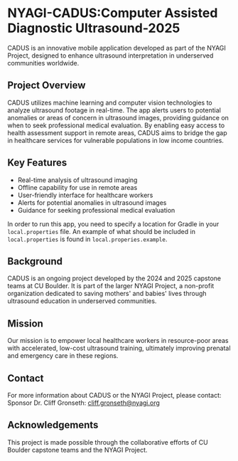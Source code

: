 # NYAGI-CADUS:Computer Assisted Diagnostic Ultrasound-2025

CADUS is an innovative mobile application developed as part of the NYAGI Project, designed to enhance ultrasound interpretation in underserved communities worldwide.

## Project Overview

CADUS utilizes machine learning and computer vision technologies to analyze ultrasound footage in real-time. The app alerts users to potential anomalies or areas of concern in ultrasound images, providing guidance on when to seek professional medical evaluation. By enabling easy access to health assessment support in remote areas, CADUS aims to bridge the gap in healthcare services for vulnerable populations in low income countries.

## Key Features
* Real-time analysis of ultrasound imaging
* Offline capability for use in remote areas
* User-friendly interface for healthcare workers
* Alerts for potential anomalies in ultrasound images
* Guidance for seeking professional medical evaluation

In order to run this app, you need to specify a location for Gradle in your `local.properties` file. An example of what should be included in `local.properties` is found in `local.properies.example`.

## Background

CADUS is an ongoing project developed by the 2024 and 2025 capstone teams at CU Boulder. It is part of the larger NYAGI Project, a non-profit organization dedicated to saving mothers' and babies' lives through ultrasound education in underserved communities.

## Mission

Our mission is to empower local healthcare workers in resource-poor areas with accelerated, low-cost ultrasound training, ultimately improving prenatal and emergency care in these regions.

## Contact

For more information about CADUS or the NYAGI Project, please contact:
Sponsor Dr. Cliff Gronseth: cliff.gronseth@nyagi.org

## Acknowledgements

This project is made possible through the collaborative efforts of CU Boulder capstone teams and the NYAGI Project. 
